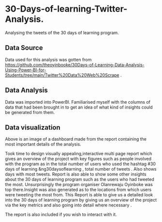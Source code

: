 # 30-Days-of-learning-Twitter-Analysis.
Analysing the tweets of the 30 days of learning program.

## Data Source
Data used for this analysis was gotten from https://github.com/theoyinbooke/30Days-of-Learning-Data-Analysis-Using-Power-BI-for-Students/tree/main/Twitter%20Data%20Web%20Scrape .

## Data Analysis 
Data was imported into PowerBI. Familiarised myself with the columns of data that had been brought in to get an idea of what kind of insights could be generated from them.

## Data visualization

Above is an image of a dashboard made from the report containing the most important details of the analysis.

Took time to design visually appealing,interactive multi page report which gives an overview of the project with key figures such as people involved with the program as in the total number of users who used the hashtag #30 days of learning &ng30daysoflearning , total number of tweets . Also shows days with most tweets.
Report is also able to show some other insights about the 30 days of learning program such as the users who had tweeted the most. Unsurprisingly the program organiser Olanrewaju Oyinboke was top there.Insight was also generated as to the locations from which users were tweeting the most from.
This Report is able to give us a detailed look into the 30 days of learning program by giving us an overview of the project via the key metrics and also going into detail where necessary .

The report is also included if you wish to interact with it.
